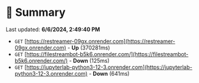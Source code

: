 # 📖 Summary
Last updated: **6/6/2024, 2:49:40 PM**

- `GET` [https://restreamer-09gx.onrender.com](https://restreamer-09gx.onrender.com) - **Up** (370281ms)
- `GET` [https://filestreambot-b5k6.onrender.com/](https://filestreambot-b5k6.onrender.com/) - **Down** (125ms)
- `GET` [https://jupyterlab-python3-12-3.onrender.com](https://jupyterlab-python3-12-3.onrender.com) - **Down** (641ms)
